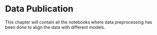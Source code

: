 # Data Publication
This chapter will contain all the notebooks where data preprocessing has been done to align the data with different models. 